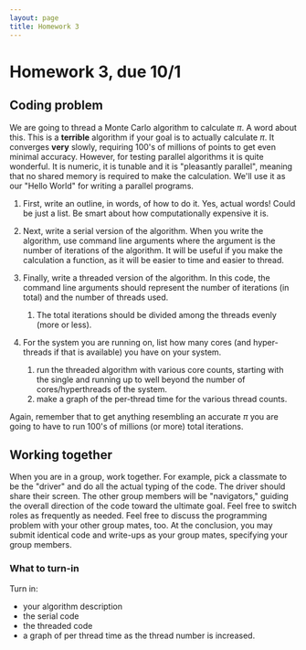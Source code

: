 ```yaml
---
layout: page
title: Homework 3
---
```

# Homework 3, due 10/1

## Coding problem

We are going to thread a Monte Carlo algorithm to calculate $\pi$. A word about this. This is a **terrible** algorithm if your goal is to actually calculate $\pi$. It converges **very** slowly, requiring 100's of millions of points to get even  minimal accuracy. However, for testing parallel algorithms it is quite wonderful. It is numeric, it is tunable and it is "pleasantly parallel", meaning that no shared memory is required to make the calculation. We'll use it as our "Hello World" for writing a parallel programs.

1. First, write an outline, in words, of how to do it. Yes, actual words! Could be just a list. Be smart about how computationally expensive it is. 

2. Next, write a serial version of the algorithm. When you write the algorithm, use command line arguments where the argument is the number of iterations of the algorithm. It will be useful if you make the calculation a function, as it will be easier to time and easier to thread. 

3. Finally, write a threaded version of the algorithm. In this code, the command line arguments should represent the number of iterations (in total) and the number of threads used.
	1. The total iterations should be divided among the threads evenly (more or less).

4. For the system you are running on, list how many cores (and hyper-threads if that is available) you have on your system.
	1. run the threaded algorithm with various core counts, starting with the single and running up to well beyond the number of cores/hyperthreads of the system.
	2. make a graph of the per-thread time for the various thread counts. 
	
Again, remember that to get anything resembling an accurate $\pi$ you are going to have to run 100's of millions (or more) total iterations. 

## Working together
When you are in a group, work together. For example, pick a classmate to be the "driver" and do all the actual typing of the code. The driver should share their screen. The other group members will be "navigators," guiding the overall direction of the code toward the ultimate goal. Feel free to switch roles as frequently as needed. Feel free to discuss the programming problem with your other group mates, too. At the conclusion, you may submit identical code and write-ups as your group mates, specifying your group members. 

### What to turn-in
Turn in:
- your algorithm description
- the serial code
- the threaded code
- a graph of per thread time as the thread number is increased.

